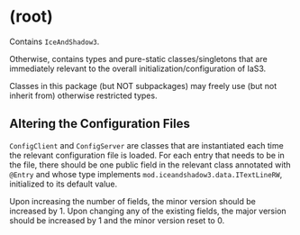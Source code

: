 # (root)

Contains `IceAndShadow3`.

Otherwise, contains types and pure-static classes/singletons that are immediately relevant to the overall initialization/configuration of IaS3.

Classes in this package (but NOT subpackages) may freely use (but not inherit from) otherwise restricted types.

## Altering the Configuration Files

`ConfigClient` and `ConfigServer` are classes that are instantiated each time the relevant configuration file is loaded. For each entry that needs to be in the file, there should be one public field in the relevant class annotated with `@Entry` and whose type implements `mod.iceandshadow3.data.ITextLineRW`, initialized to its default value.

Upon increasing the number of fields, the minor version should be increased by 1. Upon changing any of the existing fields, the major version should be increased by 1 and the minor version reset to 0.
